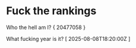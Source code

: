 # Fuck the rankings

Who the hell am I?
{ 20477058 }

What fucking year is it?
[ 2025-08-08T18:20:00Z ]
